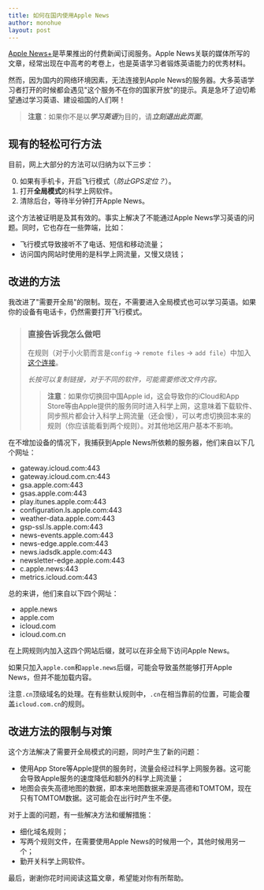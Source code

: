 ```yaml
---
title: 如何在国内使用Apple News
author: monohue
layout: post
---
```


[Apple News+](https://www.apple.com/apple-news/)是苹果推出的付费新闻订阅服务。Apple News关联的媒体所写的文章，经常出现在中高考的考卷上，也是英语学习者锻炼英语能力的优秀材料。

然而，因为国内的网络环境因素，无法连接到Apple News的服务器。大多英语学习者打开的时候都会遇见"这个服务不在你的国家开放"的提示。真是急坏了迫切希望通过学习英语、建设祖国的人们啊！

> **注意**：如果你不是以***学习英语***为目的，请***立刻退出此页面***。

## 现有的轻松可行方法

目前，网上大部分的方法可以归纳为以下三步：

0. 如果有手机卡，开启飞行模式（*防止GPS定位？*）。
1. 打开**全局模式**的科学上网软件。
2. 清除后台，等待半分钟打开Apple News。

这个方法被证明是及其有效的。事实上解决了不能通过Apple News学习英语的问题。同时，它也存在一些弊端，比如：

- 飞行模式导致接听不了电话、短信和移动流量；
- 访问国内网站时使用的是科学上网流量，又慢又烧钱；

## 改进的方法

我改进了"需要开全局"的限制。现在，不需要进入全局模式也可以学习英语。如果你的设备有电话卡，仍然需要打开飞行模式。

> ### 直接告诉我怎么做吧
> 
> 在规则（对于小火箭而言是``config`` -> ``remote files`` -> ``add file``）中加入[这个连接](https://blog.magi.red/assets/misc/mona.conf)。
> 
> *长按可以复制链接，对于不同的软件，可能需要修改文件内容。*
>
> > **注意**：如果你切换回中国Apple id，这会导致你的iCloud和App Store等由Apple提供的服务同时进入科学上网，这意味着下载软件、同步照片都会计入科学上网流量（还会慢），可以考虑切换回本来的规则（你应该能看到两个规则）。对其他地区用户基本不影响。

在不增加设备的情况下，我捕获到Apple News所依赖的服务器，他们来自以下几个网址：

- gateway.icloud.com:443
- gateway.icloud.com.cn:443
- gsa.apple.com:443
- gsas.apple.com:443
- play.itunes.apple.com:443
- configuration.ls.apple.com:443
- weather-data.apple.com:443
- gsp-ssl.ls.apple.com:443
- news-events.apple.com:443
- news-edge.apple.com:443
- news.iadsdk.apple.com:443
- newsletter-edge.apple.com:443
- c.apple.news:443
- metrics.icloud.com:443

总的来讲，他们来自以下四个网址：

- apple.news
- apple.com
- icloud.com
- icloud.com.cn

在上网规则内加入这四个网站后缀，就可以在非全局下访问Apple News。

如果只加入``apple.com``和``apple.news``后缀，可能会导致虽然能够打开Apple News，但并不能加载内容。

注意``.cn``顶级域名的处理。在有些默认规则中，``.cn``在相当靠前的位置，可能会覆盖``icloud.com.cn``的规则。

## 改进方法的限制与对策

这个方法解决了需要开全局模式的问题，同时产生了新的问题：

- 使用App Store等Apple提供的服务时，流量会经过科学上网服务器。这可能会导致Apple服务的速度降低和额外的科学上网流量；
- 地图会丧失高德地图的数据，即本来地图数据来源是高德和TOMTOM，现在只有TOMTOM数据。这可能会在出行时产生不便。

对于上面的问题，有一些解决方法和缓解措施：

- 细化域名规则；
- 写两个规则文件，在需要使用Apple News的时候用一个，其他时候用另一个；
- 勤开关科学上网软件。

最后，谢谢你花时间阅读这篇文章，希望能对你有所帮助。